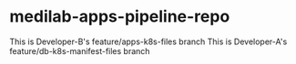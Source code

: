 # medilab-apps-pipeline-repo
This is Developer-B's feature/apps-k8s-files branch
This is Developer-A's feature/db-k8s-manifest-files branch
